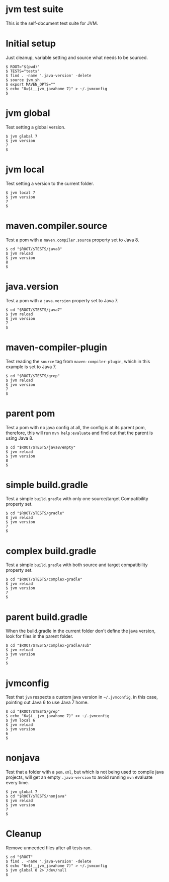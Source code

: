 # jvm test suite

This is the self-document test suite for JVM.

# Initial setup

Just cleanup, variable setting and source what needs to be sourced.

```console
$ ROOT="$(pwd)"
$ TESTS="tests"
$ find . -name '.java-version' -delete
$ source jvm.sh
$ export MAVEN_OPTS=""
$ echo "8=$(__jvm_javahome 7)" > ~/.jvmconfig
$
```

# jvm global

Test setting a global version.

```console
$ jvm global 7
$ jvm version
7
$
```

# jvm local

Test setting a version to the current folder.

```console
$ jvm local 7
$ jvm version
7
$
```

# maven.compiler.source

Test a pom with a `maven.compiler.source` property set to Java 8.

```console
$ cd "$ROOT/$TESTS/java8"
$ jvm reload
$ jvm version
8
$
```

# java.version

Test a pom with a `java.version` property set to Java 7.

```console
$ cd "$ROOT/$TESTS/java7"
$ jvm reload
$ jvm version
7
$
```

# maven-compiler-plugin

Test reading the `source` tag from `maven-compiler-plugin`, which in this
example is set to Java 7.

```console
$ cd "$ROOT/$TESTS/grep"
$ jvm reload
$ jvm version
7
$
```

# parent pom

Test a pom with no java config at all, the config is at its parent pom,
therefore, this will run `mvn help:evaluate` and find out that the parent
is using Java 8.

```console
$ cd "$ROOT/$TESTS/java8/empty"
$ jvm reload
$ jvm version
8
$
```

# simple build.gradle

Test a simple `build.gradle` with only one source/target Compatibility property
set.

```console
$ cd "$ROOT/$TESTS/gradle"
$ jvm reload
$ jvm version
7
$
```

# complex build.gradle

Test a simple `build.gradle` with both source and target compatibility property
set.

```console
$ cd "$ROOT/$TESTS/complex-gradle"
$ jvm reload
$ jvm version
7
$
```

# parent build.gradle

When the build.gradle in the current folder don't define the java version,
look for files in the parent folder.

```console
$ cd "$ROOT/$TESTS/complex-gradle/sub"
$ jvm reload
$ jvm version
7
$
```

# jvmconfig

Test that `jvm` respects a custom java version in `~/.jvmconfig`, in this case,
pointing out Java 6 to use Java 7 home.

```console
$ cd "$ROOT/$TESTS/grep"
$ echo "6=$(__jvm_javahome 7)" >> ~/.jvmconfig
$ jvm local 6
$ jvm reload
$ jvm version
6
$
```

# nonjava

Test that a folder with a `pom.xml`, but which is not being used to compile
java projects, will get an empty `.java-version` to avoid running `mvn`
evaluate every time.

```console
$ jvm global 7
$ cd "$ROOT/$TESTS/nonjava"
$ jvm reload
$ jvm version
7
$
```

# Cleanup

Remove unneeded files after all tests ran.

```console
$ cd "$ROOT"
$ find . -name '.java-version' -delete
$ echo "6=$(__jvm_javahome 7)" > ~/.jvmconfig
$ jvm global 8 2> /dev/null
$
```
